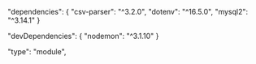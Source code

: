 <!-- package.json -->
"dependencies": {
    <!-- for reading CSV file row after row, easily  -->
    "csv-parser": "^3.2.0",
    <!-- to read .env file -->
    "dotenv": "^16.5.0",
    <!-- to connect end interact with mySQL -->
    "mysql2": "^3.14.1"
}

<!-- package.json -->
"devDependencies": {
    <!-- every time the file was updated, the server restart -->
    "nodemon": "^3.1.10"
}

<!-- package.json -->
"type": "module", <!-- for ES Modules -->